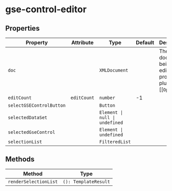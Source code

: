 # gse-control-editor

## Properties

| Property                 | Attribute   | Type                           | Default | Description                                      |
|--------------------------|-------------|--------------------------------|---------|--------------------------------------------------|
| `doc`                    |             | `XMLDocument`                  |         | The document being edited as provided to plugins by [[`OpenSCD`]]. |
| `editCount`              | `editCount` | `number`                       | -1      |                                                  |
| `selectGSEControlButton` |             | `Button`                       |         |                                                  |
| `selectedDataSet`        |             | `Element \| null \| undefined` |         |                                                  |
| `selectedGseControl`     |             | `Element \| undefined`         |         |                                                  |
| `selectionList`          |             | `FilteredList`                 |         |                                                  |

## Methods

| Method                | Type                 |
|-----------------------|----------------------|
| `renderSelectionList` | `(): TemplateResult` |
